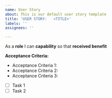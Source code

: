 ```yaml
---
name: User Story
about: This is our default user story template
title: 'USER STORY:   <TITLE>'
labels: ''
assignees: ''

---
```


As a **role** I can **capability**  so that **received benefit**

**Acceptance Criteria:**
 * Acceptance Criteria 1:
 * Acceptance Criteria 2:
 * Acceptance Criteria 3:

-[ ] Task 1
-[ ] Task 2
